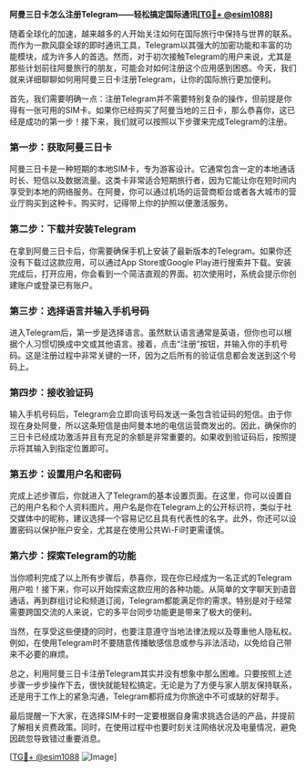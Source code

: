 **阿曼三日卡怎么注册Telegram——轻松搞定国际通讯[[TG💪+ @esim1088](https://t.me/s/esim1088)]**

随着全球化的加速，越来越多的人开始关注如何在国际旅行中保持与世界的联系。而作为一款风靡全球的即时通讯工具，Telegram以其强大的加密功能和丰富的功能模块，成为许多人的首选。然而，对于初次接触Telegram的用户来说，尤其是那些计划前往阿曼旅行的朋友，可能会对如何注册这个应用感到困惑。今天，我们就来详细聊聊如何用阿曼三日卡注册Telegram，让你的国际旅行更加便利。

首先，我们需要明确一点：注册Telegram并不需要特别复杂的操作，但前提是你得有一张可用的SIM卡。如果你已经购买了阿曼当地的三日卡，那么恭喜你，这已经是成功的第一步！接下来，我们就可以按照以下步骤来完成Telegram的注册。

### 第一步：获取阿曼三日卡

阿曼三日卡是一种短期的本地SIM卡，专为游客设计。它通常包含一定的本地通话时长、短信以及数据流量。这类卡非常适合短期旅行者，因为它能让你在短时间内享受到本地的网络服务。在阿曼，你可以通过机场的运营商柜台或者各大城市的营业厅购买到这种卡。购买时，记得带上你的护照以便激活服务。

### 第二步：下载并安装Telegram

在拿到阿曼三日卡后，你需要确保手机上安装了最新版本的Telegram。如果你还没有下载过这款应用，可以通过App Store或Google Play进行搜索并下载。安装完成后，打开应用，你会看到一个简洁直观的界面。初次使用时，系统会提示你创建账户或登录已有账户。

### 第三步：选择语言并输入手机号码

进入Telegram后，第一步是选择语言。虽然默认语言通常是英语，但你也可以根据个人习惯切换成中文或其他语言。接着，点击“注册”按钮，并输入你的手机号码。这是注册过程中非常关键的一环，因为之后所有的验证信息都会发送到这个号码上。

### 第四步：接收验证码

输入手机号码后，Telegram会立即向该号码发送一条包含验证码的短信。由于你现在身处阿曼，所以这条短信是由阿曼本地的电信运营商发出的。因此，确保你的三日卡已经成功激活并且有充足的余额是非常重要的。如果收到验证码后，按照提示将其输入到指定位置即可。

### 第五步：设置用户名和密码

完成上述步骤后，你就进入了Telegram的基本设置页面。在这里，你可以设置自己的用户名和个人资料图片。用户名是你在Telegram上的公开标识符，类似于社交媒体中的昵称，建议选择一个容易记忆且具有代表性的名字。此外，你还可以设置密码以保护账户安全，尤其是在使用公共Wi-Fi时更需谨慎。

### 第六步：探索Telegram的功能

当你顺利完成了以上所有步骤后，恭喜你，现在你已经成为一名正式的Telegram用户啦！接下来，你可以开始探索这款应用的各种功能。从简单的文字聊天到语音通话，再到群组讨论和频道订阅，Telegram都能满足你的需求。特别是对于经常需要跨国交流的人来说，它的多平台同步功能更是带来了极大的便利。

当然，在享受这些便捷的同时，也要注意遵守当地法律法规以及尊重他人隐私权。例如，在使用Telegram时不要随意传播敏感信息或参与非法活动，以免给自己带来不必要的麻烦。

总之，利用阿曼三日卡注册Telegram其实并没有想象中那么困难。只要按照上述步骤一步步操作下去，很快就能轻松搞定。无论是为了方便与家人朋友保持联系，还是用于工作上的紧急沟通，Telegram都将成为你旅途中不可或缺的好帮手。

最后提醒一下大家，在选择SIM卡时一定要根据自身需求挑选合适的产品，并提前了解相关资费政策。同时，在使用过程中也要时刻关注网络状况及电量情况，避免因疏忽导致错过重要消息。

[[TG💪+ @esim1088](https://t.me/s/esim1088) ![Image](https://i.postimg.cc/4NQfJmqS/Snipaste-2025-05-13-00-14-12.png)]